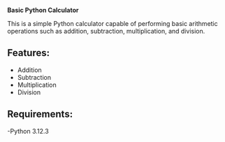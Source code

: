  **Basic Python Calculator**

This is a simple Python calculator capable of performing basic arithmetic operations such as addition, subtraction, multiplication, and division.

## Features:

- Addition
- Subtraction
- Multiplication
- Division

## Requirements:

-Python 3.12.3


